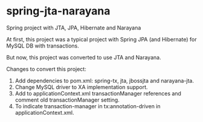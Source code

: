 # spring-jta-narayana
Spring project with JTA, JPA, Hibernate and Narayana

At first, this project was a typical project with Spring JPA (and Hibernate) for MySQL DB with transactions.

But now, this project was converted to use JTA and Narayana.

Changes to convert this project:

1. Add dependencies to pom.xml: spring-tx, jta, jbossjta and narayana-jta.
2. Change MySQL driver to XA implementation support.
3. Add to applicationContext.xml transactionManager references and comment old transactionManager setting.
4. To indicate transaction-manager in tx:annotation-driven in applicationContext.xml.

